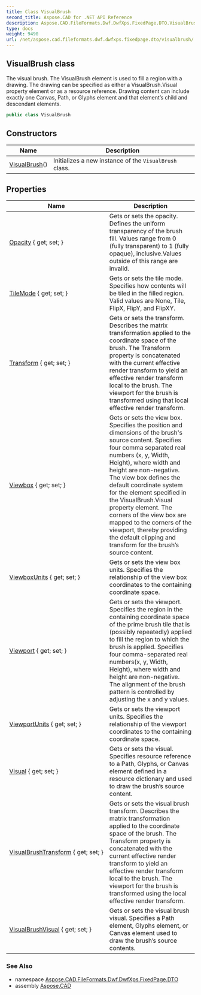 ```yaml
---
title: Class VisualBrush
second_title: Aspose.CAD for .NET API Reference
description: Aspose.CAD.FileFormats.Dwf.DwfXps.FixedPage.DTO.VisualBrush class. The visual brush. The VisualBrush element is used to fill a region with a drawing. The drawing can be specified as either a VisualBrush.Visual property element or as a resource reference. Drawing content can include exactly one Canvas Path or Glyphs element and that elements child and descendant elements
type: docs
weight: 9490
url: /net/aspose.cad.fileformats.dwf.dwfxps.fixedpage.dto/visualbrush/
---
```

## VisualBrush class

The visual brush. The VisualBrush element is used to fill a region with a drawing. The drawing can be specified as either a VisualBrush.Visual property element or as a resource reference. Drawing content can include exactly one Canvas, Path, or Glyphs element and that element’s child and descendant elements.

```csharp
public class VisualBrush
```

## Constructors

| Name | Description |
| --- | --- |
| [VisualBrush](visualbrush/)() | Initializes a new instance of the `VisualBrush` class. |

## Properties

| Name | Description |
| --- | --- |
| [Opacity](../../aspose.cad.fileformats.dwf.dwfxps.fixedpage.dto/visualbrush/opacity/) { get; set; } | Gets or sets the opacity. Defines the uniform transparency of the brush fill. Values range from 0 (fully transparent) to 1 (fully opaque), inclusive.Values outside of this range are invalid. |
| [TileMode](../../aspose.cad.fileformats.dwf.dwfxps.fixedpage.dto/visualbrush/tilemode/) { get; set; } | Gets or sets the tile mode. Specifies how contents will be tiled in the filled region. Valid values are None, Tile, FlipX, FlipY, and FlipXY. |
| [Transform](../../aspose.cad.fileformats.dwf.dwfxps.fixedpage.dto/visualbrush/transform/) { get; set; } | Gets or sets the transform. Describes the matrix transformation applied to the coordinate space of the brush. The Transform property is concatenated with the current effective render transform to yield an effective render transform local to the brush. The viewport for the brush is transformed using that local effective render transform. |
| [Viewbox](../../aspose.cad.fileformats.dwf.dwfxps.fixedpage.dto/visualbrush/viewbox/) { get; set; } | Gets or sets the view box. Specifies the position and dimensions of the brush's source content. Specifies four comma separated real numbers (x, y, Width, Height), where width and height are non-negative. The view box defines the default coordinate system for the element specified in the VisualBrush.Visual property element. The corners of the view box are mapped to the corners of the viewport, thereby providing the default clipping and transform for the brush’s source content. |
| [ViewboxUnits](../../aspose.cad.fileformats.dwf.dwfxps.fixedpage.dto/visualbrush/viewboxunits/) { get; set; } | Gets or sets the view box units. Specifies the relationship of the view box coordinates to the containing coordinate space. |
| [Viewport](../../aspose.cad.fileformats.dwf.dwfxps.fixedpage.dto/visualbrush/viewport/) { get; set; } | Gets or sets the viewport. Specifies the region in the containing coordinate space of the prime brush tile that is (possibly repeatedly) applied to fill the region to which the brush is applied. Specifies four comma-separated real numbers(x, y, Width, Height), where width and height are non-negative. The alignment of the brush pattern is controlled by adjusting the x and y values. |
| [ViewportUnits](../../aspose.cad.fileformats.dwf.dwfxps.fixedpage.dto/visualbrush/viewportunits/) { get; set; } | Gets or sets the viewport units. Specifies the relationship of the viewport coordinates to the containing coordinate space. |
| [Visual](../../aspose.cad.fileformats.dwf.dwfxps.fixedpage.dto/visualbrush/visual/) { get; set; } | Gets or sets the visual. Specifies resource reference to a Path, Glyphs, or Canvas element defined in a resource dictionary and used to draw the brush’s source content. |
| [VisualBrushTransform](../../aspose.cad.fileformats.dwf.dwfxps.fixedpage.dto/visualbrush/visualbrushtransform/) { get; set; } | Gets or sets the visual brush transform. Describes the matrix transformation applied to the coordinate space of the brush. The Transform property is concatenated with the current effective render transform to yield an effective render transform local to the brush. The viewport for the brush is transformed using the local effective render transform. |
| [VisualBrushVisual](../../aspose.cad.fileformats.dwf.dwfxps.fixedpage.dto/visualbrush/visualbrushvisual/) { get; set; } | Gets or sets the visual brush visual. Specifies a Path element, Glyphs element, or Canvas element used to draw the brush’s source contents. |

### See Also

* namespace [Aspose.CAD.FileFormats.Dwf.DwfXps.FixedPage.DTO](../../aspose.cad.fileformats.dwf.dwfxps.fixedpage.dto/)
* assembly [Aspose.CAD](../../)


